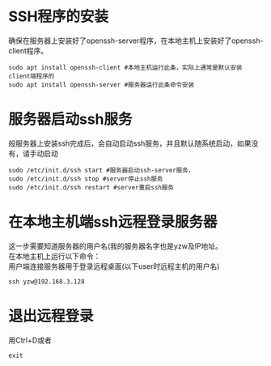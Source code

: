 # SSH程序的安装
确保在服务器上安装好了openssh-server程序，在本地主机上安装好了openssh-client程序。
```
sudo apt install openssh-client #本地主机运行此条，实际上通常是默认安装client端程序的
sudo apt install openssh-server #服务器运行此条命令安装
```
# 服务器启动ssh服务
般服务器上安装ssh完成后，会自动启动ssh服务，并且默认随系统启动，如果没有，请手动启动
```
sudo /etc/init.d/ssh start #服务器启动ssh-server服务，
sudo /etc/init.d/ssh stop #server停止ssh服务
sudo /etc/init.d/ssh restart #server重启ssh服务
```
# 在本地主机端ssh远程登录服务器
这一步需要知道服务器的用户名(我的服务器名字也是yzw及IP地址。  
在本地主机上运行以下命令：  
用户端连接服务器用于登录远程桌面(以下user时远程主机的用户名)  
```
ssh yzw@192.168.3.128
```

# 退出远程登录
用Ctrl+D或者
```
exit
```